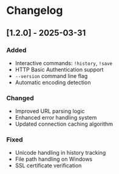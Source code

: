 # Changelog

## [1.2.0] - 2025-03-31

### Added
- Interactive commands: `!history`, `!save`
- HTTP Basic Authentication support
- `--version` command line flag
- Automatic encoding detection

### Changed
- Improved URL parsing logic
- Enhanced error handling system
- Updated connection caching algorithm

### Fixed
- Unicode handling in history tracking
- File path handling on Windows
- SSL certificate verification